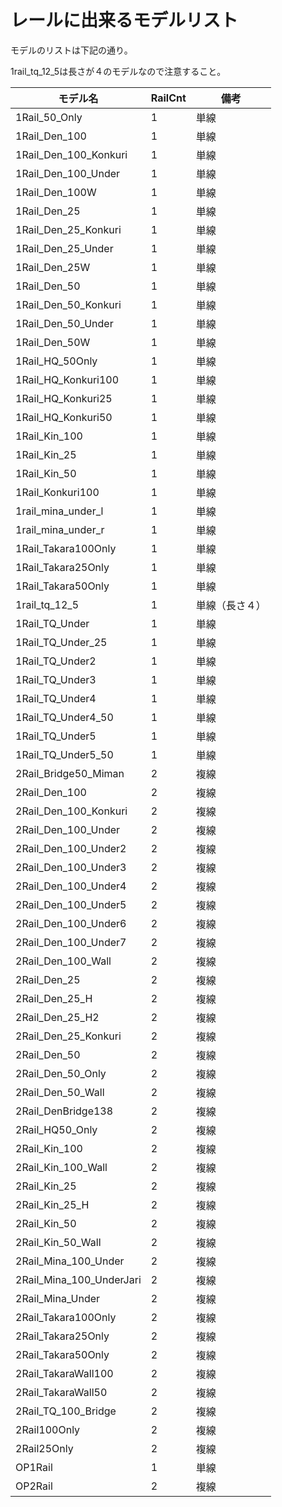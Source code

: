 # レールに出来るモデルリスト

モデルのリストは下記の通り。

1rail_tq_12_5は長さが４のモデルなので注意すること。

| モデル名 | RailCnt | 備考 |
| --- | --- | --- |
| 1Rail_50_Only | 1 | 単線 | 
| 1Rail_Den_100 | 1 | 単線 | 
| 1Rail_Den_100_Konkuri | 1 | 単線 | 
| 1Rail_Den_100_Under | 1 | 単線 | 
| 1Rail_Den_100W | 1 | 単線 | 
| 1Rail_Den_25 | 1 | 単線 | 
| 1Rail_Den_25_Konkuri | 1 | 単線 | 
| 1Rail_Den_25_Under | 1 | 単線 | 
| 1Rail_Den_25W | 1 | 単線 | 
| 1Rail_Den_50 | 1 | 単線 | 
| 1Rail_Den_50_Konkuri | 1 | 単線 | 
| 1Rail_Den_50_Under | 1 | 単線 | 
| 1Rail_Den_50W | 1 | 単線 | 
| 1Rail_HQ_50Only | 1 | 単線 | 
| 1Rail_HQ_Konkuri100 | 1 | 単線 | 
| 1Rail_HQ_Konkuri25 | 1 | 単線 | 
| 1Rail_HQ_Konkuri50 | 1 | 単線 | 
| 1Rail_Kin_100 | 1 | 単線 | 
| 1Rail_Kin_25 | 1 | 単線 | 
| 1Rail_Kin_50 | 1 | 単線 | 
| 1Rail_Konkuri100 | 1 | 単線 | 
| 1rail_mina_under_l | 1 | 単線 | 
| 1rail_mina_under_r | 1 | 単線 | 
| 1Rail_Takara100Only | 1 | 単線 | 
| 1Rail_Takara25Only | 1 | 単線 | 
| 1Rail_Takara50Only | 1 | 単線 | 
| 1rail_tq_12_5 | 1 | 単線（長さ４） | 
| 1Rail_TQ_Under | 1 | 単線 | 
| 1Rail_TQ_Under_25 | 1 | 単線 | 
| 1Rail_TQ_Under2 | 1 | 単線 | 
| 1Rail_TQ_Under3 | 1 | 単線 | 
| 1Rail_TQ_Under4 | 1 | 単線 | 
| 1Rail_TQ_Under4_50 | 1 | 単線 | 
| 1Rail_TQ_Under5 | 1 | 単線 | 
| 1Rail_TQ_Under5_50 | 1 | 単線 | 
| 2Rail_Bridge50_Miman | 2 | 複線 | 
| 2Rail_Den_100 | 2 | 複線 | 
| 2Rail_Den_100_Konkuri | 2 | 複線 | 
| 2Rail_Den_100_Under | 2 | 複線 | 
| 2Rail_Den_100_Under2 | 2 | 複線 | 
| 2Rail_Den_100_Under3 | 2 | 複線 | 
| 2Rail_Den_100_Under4 | 2 | 複線 | 
| 2Rail_Den_100_Under5 | 2 | 複線 | 
| 2Rail_Den_100_Under6 | 2 | 複線 | 
| 2Rail_Den_100_Under7 | 2 | 複線 | 
| 2Rail_Den_100_Wall | 2 | 複線 | 
| 2Rail_Den_25 | 2 | 複線 | 
| 2Rail_Den_25_H | 2 | 複線 | 
| 2Rail_Den_25_H2 | 2 | 複線 | 
| 2Rail_Den_25_Konkuri | 2 | 複線 | 
| 2Rail_Den_50 | 2 | 複線 | 
| 2Rail_Den_50_Only | 2 | 複線 | 
| 2Rail_Den_50_Wall | 2 | 複線 | 
| 2Rail_DenBridge138 | 2 | 複線 | 
| 2Rail_HQ50_Only | 2 | 複線 | 
| 2Rail_Kin_100 | 2 | 複線 | 
| 2Rail_Kin_100_Wall | 2 | 複線 | 
| 2Rail_Kin_25 | 2 | 複線 | 
| 2Rail_Kin_25_H | 2 | 複線 | 
| 2Rail_Kin_50 | 2 | 複線 | 
| 2Rail_Kin_50_Wall | 2 | 複線 | 
| 2Rail_Mina_100_Under | 2 | 複線 | 
| 2Rail_Mina_100_UnderJari | 2 | 複線 | 
| 2Rail_Mina_Under | 2 | 複線 | 
| 2Rail_Takara100Only | 2 | 複線 | 
| 2Rail_Takara25Only | 2 | 複線 | 
| 2Rail_Takara50Only | 2 | 複線 | 
| 2Rail_TakaraWall100 | 2 | 複線 | 
| 2Rail_TakaraWall50 | 2 | 複線 | 
| 2Rail_TQ_100_Bridge | 2 | 複線 | 
| 2Rail100Only | 2 | 複線 | 
| 2Rail25Only | 2 | 複線 | 
| OP1Rail | 1 | 単線 | 
| OP2Rail | 2 | 複線 |
